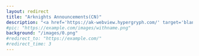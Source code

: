 ```yaml
---
layout: redirect
title: "Arknights Announcements(CN)"
description: "<a href='https://ak-webview.hypergryph.com/' target='blank'>新标签页打开</a> | <a href='https://ak-webview.hypergryph.com/' target='_parent'>当前页面打开</a><embed src='https://ak-webview.hypergryph.com/' width='750' height='420' />"
#pic: "https://example.com/images/withname.png"
background: "/images/0.png" 
#redirect_to: "https://example.com/"
#redirect_time: 3
---
```

